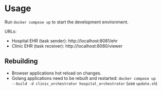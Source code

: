 # Usage

Run `docker compose up` to start the development environment.

URLs:
- Hospital EHR (task sender): http://localhost:8081/ehr
- Clinic EHR (task receiver): http://localhost:8080/viewer

## Rebuilding

- Browser applications hot reload on changes.
- Golang applications need to be rebuilt and restarted: `docker compose up --build -d clinic_orchestrator hospital_orchestrator` (use `update.sh`)